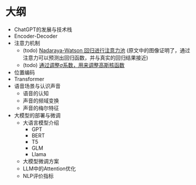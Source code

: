 # 大纲

- ChatGPT的发展与技术栈
- Encoder-Decoder
- 注意力机制
  - (todo) [Nadaraya-Watson 回归进行注意力池](https://d2l.ai/chapter_attention-mechanisms-and-transformers/attention-pooling.html#attention-pooling-via-nadarayawatson-regression) (原文中的图像证明了，通过注意力可以预测出回归函数，并与真实的回归结果接近)
  - (todo) [通过调整$\sigma$系数，用来调整高斯核函数](https://d2l.ai/chapter_attention-mechanisms-and-transformers/attention-pooling.html#adapting-attention-pooling)
- 位置编码
- Transformer
- 语音场景与认识声音
  - 语音的认知
  - 声音的频域变换
  - 声音的梅尔特征
- 大模型的部署与微调
  - 大语言模型介绍
    - GPT
    - BERT
    - T5
    - GLM
    - Llama
  - 大模型微调方案
  - LLM中的Attention优化
  - NLP评价指标
